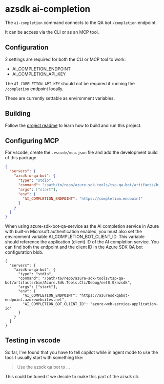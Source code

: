 # azsdk ai-completion

The `ai-completion` command connects to the QA bot `/completion` endpoint.

It can be access via the CLI or as an MCP tool.

## Configuration

2 settings are required for both the CLI or MCP tool to work:

- AI_COMPLETION_ENDPOINT
- AI_COMPLETION_API_KEY

The `AI_COMPLETION_API_KEY` should not be required if running the `/completion` endpoint locally.

These are currently settable as environment variables.

## Building

Follow the [project readme](../../../README.md) to learn how to build and run this project.

## Configuring MCP

For vscode, create the `.vscode/mcp.json` file and add the development build of this package.

```json
{
  "servers": {
    "azsdk-w-qa-bot": {
      "type": "stdio",
      "command": "/path/to/repo/azure-sdk-tools/tsp-qa-bot/artifacts/bin/Azure.Sdk.Tools.Cli/Debug/net8.0/azsdk",
      "args": ["start"],
      "env": {
        "AI_COMPLETION_ENDPOINT": "https://completion.endpoint"
      }
    }
  }
}
```

When using azure-sdk-bot-qa-service as the AI completion service in Azure with built-in Microsoft authentication enabled, you must also set the environment variable AI_COMPLETION_BOT_CLIENT_ID. This variable should reference the application (client) ID of the AI completion service. You can find both the endpoint and the client ID in the Azure SDK QA bot configuration blob.

```
{
  "servers": {
    "azsdk-w-qa-bot": {
      "type": "stdio",
      "command": "/path/to/repo/azure-sdk-tools/tsp-qa-bot/artifacts/bin/Azure.Sdk.Tools.Cli/Debug/net8.0/azsdk",
      "args": ["start"],
      "env": {
        "AI_COMPLETION_ENDPOINT": "https://azuresdkqabot-endpoint.azurewebsites.net",
        "AI_COMPLETION_BOT_CLIENT_ID": "azure-web-service-application-id"
      }
    }
  }
}

```


## Testing in vscode

So far, I've found that you have to tell copilot while in agent mode to use the tool. I usually start with something like:

> Use the azsdk qa bot to ...

This could be tuned if we decide to make this part of the azsdk cli.
